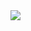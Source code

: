 <img src="https://github.com/N1nja0p/TempratureConverter/blob/master/TempratureConverter/bin/Debug/net5.0-windows/converter.png">
